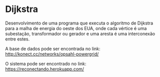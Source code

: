 # Dijkstra
Desenvolvimento de uma programa que executa o algoritmo de Dijkstra para a malha de energia do oeste dos EUA, onde cada vértice é uma subestação, transformador ou gerador e uma aresta é uma interconexão entre estes.

A base de dados pode ser encontrada no link: http://konect.cc/networks/opsahl-powergrid/

O sistema pode ser encontrado no link: https://reconectando.herokuapp.com/

